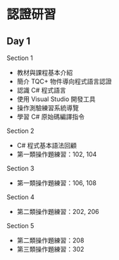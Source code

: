 # 認證研習


## Day 1

Section 1

* 教材與課程基本介紹
* 簡介 TQC+ 物件導向程式語言認證
* 認識 C# 程式語言
* 使用 Visual Studio 開發工具
* 操作測驗練習系統導覽
* 學習 C# 原始碼編譯指令

Section 2


* C# 程式基本語法回顧
* 第一類操作題練習：102, 104

Section 3

* 第一類操作題練習：106, 108

Section 4

* 第二類操作題練習：202, 206

Section 5

* 第二類操作題練習：208
* 第三類操作題練習：302